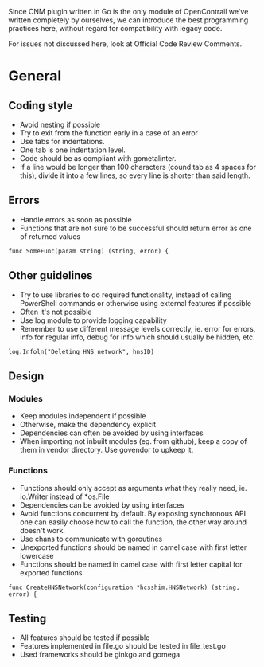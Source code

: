 Since CNM plugin written in Go is the only module of OpenContrail we've written completely by ourselves, we can introduce the best programming practices here, without regard for compatibility with legacy code.

For issues not discussed here, look at Official Code Review Comments.

# General

## Coding style

* Avoid nesting if possible
* Try to exit from the function early in a case of an error
* Use tabs for indentations.
* One tab is one indentation level.
* Code should be as compliant with gometalinter.
* If a line would be longer than 100 characters (cound tab as 4 spaces for this), divide it into a few lines, so every line is shorter than said length.

## Errors

* Handle errors as soon as possible
* Functions that are not sure to be successful should return error as one of returned values

```
func SomeFunc(param string) (string, error) {
```

## Other guidelines

* Try to use libraries to do required functionality, instead of calling PowerShell commands or otherwise using external features if possible
* Often it's not possible
* Use log module to provide logging capability
* Remember to use different message levels correctly, ie. error for errors, info for regular info, debug for info which should usually be hidden, etc.

```
log.Infoln("Deleting HNS network", hnsID)
```

## Design

### Modules

* Keep modules independent if possible
* Otherwise, make the dependency explicit
* Dependencies can often be avoided by using interfaces
* When importing not inbuilt modules (eg. from github), keep a copy of them in vendor directory. Use govendor to upkeep it.

### Functions

* Functions should only accept as arguments what they really need, ie. io.Writer instead of *os.File
* Dependencies can be avoided by using interfaces
* Avoid functions concurrent by default. By exposing synchronous API one can easily choose how to call the function, the other way around doesn't work.
* Use chans to communicate with goroutines
* Unexported functions should be named in camel case with first letter lowercase
* Functions should be named in camel case with first letter capital for exported functions

```
func CreateHNSNetwork(configuration *hcsshim.HNSNetwork) (string, error) {
```

## Testing

* All features should be tested if possible
* Features implemented in file.go should be tested in file_test.go
* Used frameworks should be ginkgo and gomega
